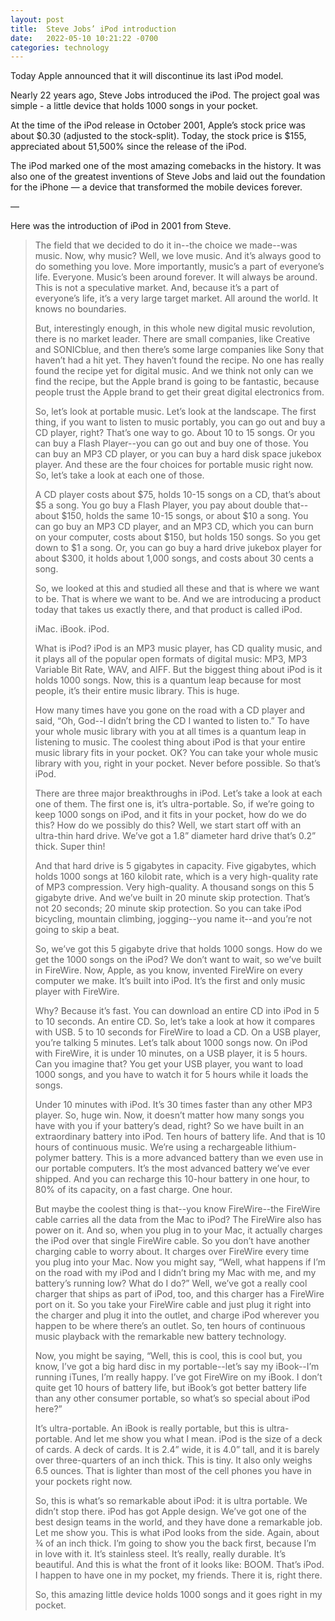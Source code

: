 ```yaml
---
layout: post
title:  Steve Jobs’ iPod introduction 
date:   2022-05-10 10:21:22 -0700
categories: technology
---
```


Today Apple announced that it will discontinue its last iPod model.

Nearly 22 years ago, Steve Jobs introduced the iPod.  The project goal was simple - a little device that holds 1000 songs in your pocket. 

At the time of the iPod release in October 2001, Apple’s stock price was about $0.30 (adjusted to the stock-split).  Today, the stock price is $155, appreciated about 51,500% since the release of the iPod. 

The iPod marked one of the most amazing comebacks in the history.  It was also one of the greatest inventions of Steve Jobs and laid out the foundation for the iPhone — a device that transformed the mobile devices forever. 

— 

Here was the introduction of iPod in 2001 from Steve. 

> The field that we decided to do it in--the choice we made--was music. Now, why music? Well, we love music. And it’s always good to do something you love. More importantly, music’s a part of everyone’s life. Everyone. Music’s been around forever. It will always be around. This is not a speculative market. And, because it’s a part of everyone’s life, it’s a very large target market. All around the world. It knows no boundaries.
> 
> But, interestingly enough, in this whole new digital music revolution, there is no market leader. There are small companies, like Creative and SONICblue, and then there’s some large companies like Sony that haven’t had a hit yet. They haven’t found the recipe. No one has really found the recipe yet for digital music. And we think not only can we find the recipe, but the Apple brand is going to be fantastic, because people trust the Apple brand to get their great digital electronics from.
> 
> So, let’s look at portable music. Let’s look at the landscape. The first thing, if you want to listen to music portably, you can go out and buy a CD player, right? That’s one way to go. About 10 to 15 songs. Or you can buy a Flash Player--you can go out and buy one of those. You can buy an MP3 CD player, or you can buy a hard disk space jukebox player. And these are the four choices for portable music right now. So, let’s take a look at each one of those.
> 
> A CD player costs about $75, holds 10-15 songs on a CD, that’s about $5 a song. You go buy a Flash Player, you pay about double that--about $150, holds the same 10-15 songs, or about $10 a song. You can go buy an MP3 CD player, and an MP3 CD, which you can burn on your computer, costs about $150, but holds 150 songs. So you get down to $1 a song. Or, you can go buy a hard drive jukebox player for about $300, it holds about 1,000 songs, and costs about 30 cents a song.
> 
> So, we looked at this and studied all these and that is where we want to be. That is where we want to be. And we are introducing a product today that takes us exactly there, and that product is called iPod.
> 
> iMac. iBook. iPod.
> 
> What is iPod? iPod is an MP3 music player, has CD quality music, and it plays all of the popular open formats of digital music: MP3, MP3 Variable Bit Rate, WAV, and AIFF. But the biggest thing about iPod is it holds 1000 songs. Now, this is a quantum leap because for most people, it’s their entire music library. This is huge.
> 
> How many times have you gone on the road with a CD player and said, “Oh, God--I didn’t bring the CD I wanted to listen to.” To have your whole music library with you at all times is a quantum leap in listening to music.
> The coolest thing about iPod is that your entire music library fits in your pocket. OK? You can take your whole music library with you, right in your pocket. Never before possible. So that’s iPod.
> 
> There are three major breakthroughs in iPod. Let’s take a look at each one of them. The first one is, it’s ultra-portable. So, if we’re going to keep 1000 songs on iPod, and it fits in your pocket, how do we do this? How do we possibly do this? Well, we start start off with an ultra-thin hard drive. We’ve got a 1.8” diameter hard drive that’s 0.2” thick. Super thin!
> 
> And that hard drive is 5 gigabytes in capacity. Five gigabytes, which holds 1000 songs at 160 kilobit rate, which is a very high-quality rate of MP3 compression. Very high-quality. A thousand songs on this 5 gigabyte drive. And we’ve built in 20 minute skip protection. That’s not 20 seconds; 20 minute skip protection. So you can take iPod bicycling, mountain climbing, jogging--you name it--and you’re not going to skip a beat.
> 
> So, we’ve got this 5 gigabyte drive that holds 1000 songs. How do we get the 1000 songs on the iPod? We don’t want to wait, so we’ve built in FireWire. Now, Apple, as you know, invented FireWire on every computer we make. It’s built into iPod. It’s the first and only music player with FireWire.
> 
> Why? Because it’s fast. You can download an entire CD into iPod in 5 to 10 seconds. An entire CD. So, let’s take a look at how it compares with USB. 5 to 10 seconds for FireWire to load a CD. On a USB player, you’re talking 5 minutes. Let’s talk about 1000 songs now. On iPod with FireWire, it is under 10 minutes, on a USB player, it is 5 hours. Can you imagine that? You get your USB player, you want to load 1000 songs, and you have to watch it for 5 hours while it loads the songs.
> 
> Under 10 minutes with iPod. It’s 30 times faster than any other MP3 player. So, huge win. Now, it doesn’t matter how many songs you have with you if your battery’s dead, right? So we have built in an extraordinary battery into iPod. Ten hours of battery life. And that is 10 hours of continuous music. We’re using a rechargeable lithium-polymer battery. This is a more advanced battery than we even use in our portable computers. It’s the most advanced battery we’ve ever shipped. And you can recharge this 10-hour battery in one hour, to 80% of its capacity, on a fast charge. One hour.
> 
> But maybe the coolest thing is that--you know FireWire--the FireWire cable carries all the data from the Mac to iPod? The FireWire also has power on it. And so, when you plug in to your Mac, it actually charges the iPod over that single FireWire cable. So you don’t have another charging cable to worry about. It charges over FireWire every time you plug into your Mac. Now you might say, “Well, what happens if I’m on the road with my iPod and I didn’t bring my Mac with me, and my battery’s running low? What do I do?” Well, we’ve got a really cool charger that ships as part of iPod, too, and this charger has a FireWire port on it. So you take your FireWire cable and just plug it right into the charger and plug it into the outlet, and charge iPod wherever you happen to be where there’s an outlet. So, ten hours of continuous music playback with the remarkable new battery technology.
> 
> Now, you might be saying, “Well, this is cool, this is cool but, you know, I’ve got a big hard disc in my portable--let’s say my iBook--I’m running iTunes, I’m really happy. I’ve got FireWire on my iBook. I don’t quite get 10 hours of battery life, but iBook’s got better battery life than any other consumer portable, so what’s so special about iPod here?”
> 
> It’s ultra-portable. An iBook is really portable, but this is ultra-portable. And let me show you what I mean. iPod is the size of a deck of cards. A deck of cards. It is 2.4” wide, it is 4.0” tall, and it is barely over three-quarters of an inch thick. This is tiny. It also only weighs 6.5 ounces. That is lighter than most of the cell phones you have in your pockets right now.
> 
> So, this is what’s so remarkable about iPod: it is ultra portable. We didn’t stop there. iPod has got Apple design. We’ve got one of the best design teams in the world, and they have done a remarkable job. Let me show you. This is what iPod looks from the side. Again, about ¾ of an inch thick. I’m going to show you the back first, because I’m in love with it. It’s stainless steel. It’s really, really durable. It’s beautiful. And this is what the front of it looks like: BOOM. That’s iPod. I happen to have one in my pocket, my friends. There it is, right there.
> 
> So, this amazing little device holds 1000 songs and it goes right in my pocket.